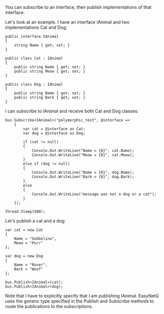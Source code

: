 You can subscribe to an interface, then publish implementations of that interface.

Let's look at an example. I have an interface IAnimal and two implementations Cat and Dog:

    public interface IAnimal
    {
        string Name { get; set; }
    }

    public class Cat : IAnimal
    {
        public string Name { get; set; }
        public string Meow { get; set; }
    }

    public class Dog : IAnimal
    {
        public string Name { get; set; }
        public string Bark { get; set; }
    }

I can subscribe to IAnimal and receive both Cat and Dog classes:

    bus.Subscribe<IAnimal>("polymorphic_test", @interface =>
        {
            var cat = @interface as Cat;
            var dog = @interface as Dog;

            if (cat != null)
            {
                Console.Out.WriteLine("Name = {0}", cat.Name);
                Console.Out.WriteLine("Meow = {0}", cat.Meow);
            }
            else if (dog != null)
            {
                Console.Out.WriteLine("Name = {0}", dog.Name);
                Console.Out.WriteLine("Bark = {0}", dog.Bark);
            }
            else
            {
                Console.Out.WriteLine("message was not a dog or a cat");
            }
        });

    Thread.Sleep(500);

Let's publish a cat and a dog:

    var cat = new Cat
    {
        Name = "Gobbolino",
        Meow = "Purr"
    };

    var dog = new Dog
    {
        Name = "Rover",
        Bark = "Woof"
    };

    bus.Publish<IAnimal>(cat);
    bus.Publish<IAnimal>(dog);

Note that I have to explicitly specify that I am publishing IAnimal. EasyNetQ uses the generic type specified in the Publish and Subscribe methods to route the publications to the subscriptions.